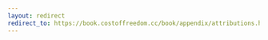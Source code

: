 ```yaml
---
layout: redirect
redirect_to: https://book.costoffreedom.cc/book/appendix/attributions.html
---
```

